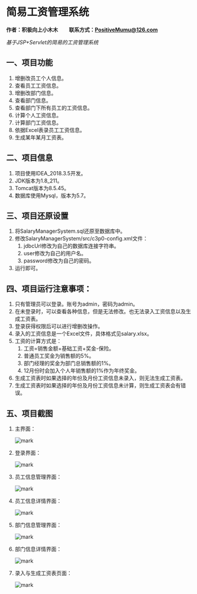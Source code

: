 # 简易工资管理系统

**作者：积极向上小木木 &nbsp;&nbsp;&nbsp;&nbsp;&nbsp;&nbsp;&nbsp; 联系方式：PositiveMumu@126.com**

*基于JSP+Servlet的简易的工资管理系统*

## 一、项目功能

1. 增删改员工个人信息。
2. 查看员工工资信息。
3. 增删改部门信息。
4. 查看部门信息。
5. 查看部门下所有员工的工资信息。
6. 计算个人工资信息。
7. 计算部门工资信息。
8. 依据Excel表录员工工资信息。
9. 生成某年某月工资表。

## 二、项目信息

1. 项目使用IDEA_2018.3.5开发。
2. JDK版本为1.8_211。
3. Tomcat版本为8.5.45。
4. 数据库使用Mysql，版本为5.7。

## 三、项目还原设置

1. 将SalaryManagerSystem.sql还原至数据库中。
2. 修改SalaryManagerSystem/src/c3p0-config.xml文件：
   1. jdbcUrl修改为自己的数据库连接字符串。
   2. user修改为自己的用户名。
   3. password修改为自己的密码。
3. 运行即可。

## 四、项目运行注意事项：

1. 只有管理员可以登录。账号为admin，密码为admin。
2. 在未登录时，可以查看各种信息，但是无法修改。也无法录入工资信息以及生成工资表。
3. 登录获得权限后可以进行增删改操作。
4. 录入的工资信息是一个Excel文件，具体格式见salary.xlsx。
5. 工资的计算方式是：
   1. 工资=销售金额+基础工资+奖金-保险。
   2. 普通员工奖金为销售额的5%。
   3. 部门经理的奖金为部门总销售额的1%。
   4. 12月份时会加入个人年销售额的1%作为年终奖金。
6. 生成工资表时如果选择的年份及月份工资信息未录入，则无法生成工资表。
7. 生成工资表时如果选择的年份及月份工资信息未计算，则生成工资表会有错误。

## 五、项目截图

1. 主界面：

   ![mark](http://image.vilicode.com/blog/20191010/xhNMm7mpf75k.png?imageslim)

2. 登录界面：

   ![mark](http://image.vilicode.com/blog/20191010/hKRbylB2K5Yr.png?imageslim)

3. 员工信息管理界面：

   ![mark](http://image.vilicode.com/blog/20191010/et5JyBCEPbym.png?imageslim)

4. 员工信息详情界面：

   ![mark](http://image.vilicode.com/blog/20191010/tJMKnky4EhEA.png?imageslim)

5. 部门信息管理界面：

   ![mark](http://image.vilicode.com/blog/20191010/76Y8NwLdoquk.png?imageslim)

6. 部门信息详情界面：

   ![mark](http://image.vilicode.com/blog/20191010/rK4BAe3ISn6e.png?imageslim)

7. 录入与生成工资表页面：

   ![mark](http://image.vilicode.com/blog/20191010/NUE9Eqo5EWfN.png?imageslim)

